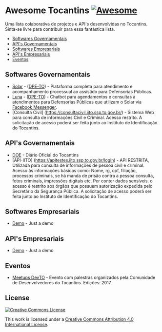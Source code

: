 # Awesome Tocantins [![Awesome](https://cdn.rawgit.com/sindresorhus/awesome/d7305f38d29fed78fa85652e3a63e154dd8e8829/media/badge.svg)](https://github.com/sindresorhus/awesome)

Uma lista colaborativa de projetos e API's desenvolvidas no Tocantins. Sinta-se livre para contribuir para essa fantástica lista.

* [Softwares Governamentais](#softwares-governamentais)
* [API's Governamentais](#apis-governamentais)
* [Softwares Empresariais](#softwares-empresariais)
* [API's Empresariais](#apis-empresariais)
* [Eventos](#eventos)

## Softwares Governamentais

* [Solar](https://solar.defensoria.to.def.br) - ([DPE-TO](http://defensoria.to.def.br)) - Plataforma completa para atendimento e acompanhamento processual ao assistido para Defensorias Públicas.
* [Luna](https://luna.defensoria.to.def.br) - ([DPE-TO](http://defensoria.to.def.br)) - Chatbot para agendamentos e consultas à atendimentos para Defensorias Públicas que utilizam o Solar via [Facebook Messenger](https://m.me/DefensoriaTO).
* [Consulta Civil] (https://consultacivil.iito.ssp.to.gov.br/) - Sistema Web para consulta de informações Civil e Criminal. Acesso restrito. A solicitação de acesso poderá ser feita junto ao Instituto de Identificação do Tocantins.


## API's Governamentais

* [DOE](https://diariooficial.to.gov.br/api.json) - Diário Oficial do Tocantins
* [API-IITO] (https://apitestes.iito.ssp.to.gov.br/login) - API RESTRITA, Utilizada para consulta de informações de pessoa civil e criminal. Acesso às informações básicas como: Nome, rg, cpf, filiação, processos criminais, se há manda de prisão contra a pessoa consulta, fotos criminais, impressões digitais etc. Por conter dados sensíveis, o acesso é restrito aos órgãos que possuem autorização expedida pelo Secretário da Segurança Pública. A solicitação de acesso poderá ser feita junto ao Instituto de Identificação do Tocantins.



## Softwares Empresariais

* [Demo](http://demo.org/) - Just a demo

## API's Empresariais

* [Demo](http://demo.org/) - Just a demo

## Eventos

* [Meetups DevTO](http://https://goo.gl/G0xsvF) - Evento com palestras organizados pela Comunidade de Desenvolvedores do Tocantins. Edições: 2017

## License

[![Creative Commons License](http://i.creativecommons.org/l/by/4.0/88x31.png)](http://creativecommons.org/licenses/by/4.0/)

This work is licensed under a [Creative Commons Attribution 4.0 International License](http://creativecommons.org/licenses/by/4.0/).
